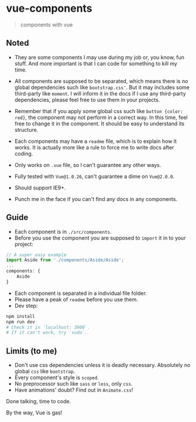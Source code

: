 # vue-components

> components with vue

## Noted

 * They are some components I may use during my job or, you know, fun stuff. And more important is that I can code for something to kill my time.

 * All components are supposed to be separated, which means there is no global dependencies such like `bootstrap.css'`. But it may includes some third-party like `moment`. I will inform it in the docs if I use any third-party dependencies, please feel free to use them in your projects.

 * Remember that if you apply some global css such like `button {color: red}`, the component may not perform in a correct way. In this time, feel free to change it in the component. It should be easy to understand its structure.

 * Each components may have a `readme` file, which is to explain how it works. It is actually more like a rule to force me to write docs after coding.

 * Only works on `.vue` file, so I can't guarantee any other ways.

 * Fully tested with `Vue@1.0.26`, can't guarantee a dime on `Vue@2.0.0`.

 * Should support IE9+.

 * Punch me in the face if you can't find any docs in any components.

## Guide

 * Each component is in `./src/components`.
 * Before you use the component you are supposed to `import` it in to your project:
 ```javascript
 // A super easy example
 import Aside from './components/Aside/Aside';
 ...
 components: {
     Aside
 }
 ```
 * Each component is separated in a individual file folder.
 * Please have a peak of `readme` before you use them.
 * Dev step:
 ```bash
 npm install
 npm run dev
 # Check it in `localhost: 3000`.
 # If it can't work, try `sudo`.
 ```

## Limits (to me)

 * Don't use css dependencies unless it is deadly necessary. Absolutely no global `css` like `bootstrap`.
 * Every component's style is `scoped`.
 * No preprocessor such like `sass` or `less`, only `css`.
 * Have animations' doubt? Find out in `Animate.css`!

Done talking, time to code.

By the way, Vue is gas!
